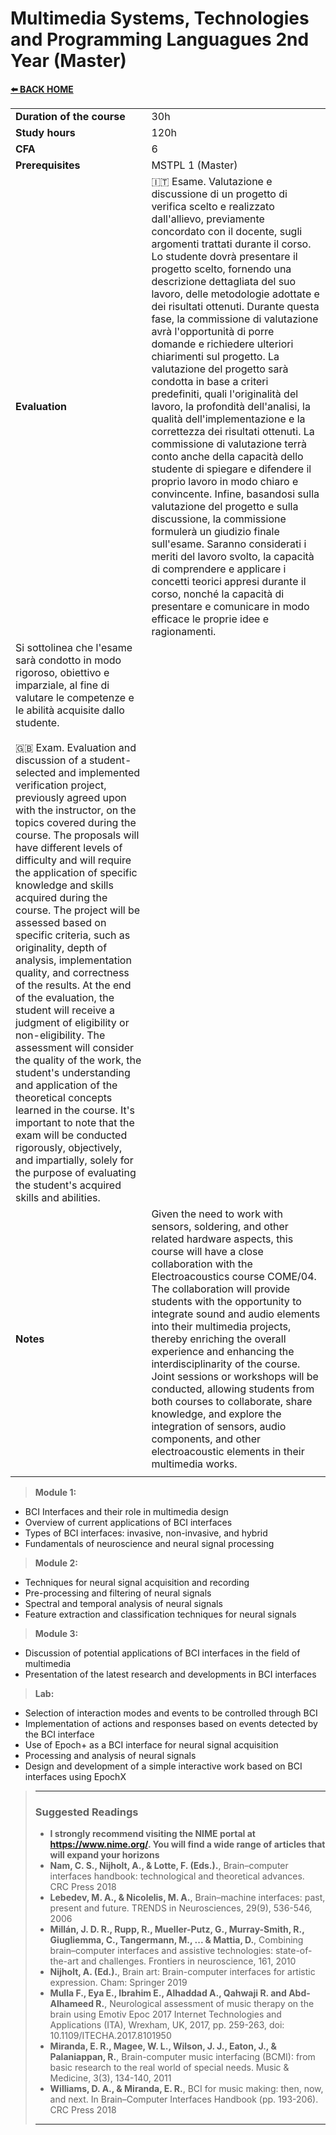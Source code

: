 # **Multimedia Systems, Technologies and Programming Languagues 2nd Year (Master)**  

[**⬅️ BACK HOME**](/HOME.md)  

|                          |     |
|:-------------------------|:----|  
|**Duration of the course**|30h  |
|**Study hours**           |120h |
|**CFA**                   |6    |
|**Prerequisites**         |MSTPL 1 (Master)|
|**Evaluation**            |🇮🇹 Esame. Valutazione e discussione di un progetto di verifica scelto e realizzato dall'allievo, previamente concordato con il docente, sugli argomenti trattati durante il corso. Lo studente dovrà presentare il progetto scelto, fornendo una descrizione dettagliata del suo lavoro, delle metodologie adottate e dei risultati ottenuti. Durante questa fase, la commissione di valutazione avrà l'opportunità di porre domande e richiedere ulteriori chiarimenti sul progetto. La valutazione del progetto sarà condotta in base a criteri predefiniti, quali l'originalità del lavoro, la profondità dell'analisi, la qualità dell'implementazione e la correttezza dei risultati ottenuti. La commissione di valutazione terrà conto anche della capacità dello studente di spiegare e difendere il proprio lavoro in modo chiaro e convincente. Infine, basandosi sulla valutazione del progetto e sulla discussione, la commissione formulerà un giudizio finale sull'esame. Saranno considerati i meriti del lavoro svolto, la capacità di comprendere e applicare i concetti teorici appresi durante il corso, nonché la capacità di presentare e comunicare in modo efficace le proprie idee e ragionamenti.
Si sottolinea che l'esame sarà condotto in modo rigoroso, obiettivo e imparziale, al fine di valutare le competenze e le abilità acquisite dallo studente. <br><br>🇬🇧 Exam. Evaluation and discussion of a student-selected and implemented verification project, previously agreed upon with the instructor, on the topics covered during the course. The proposals will have different levels of difficulty and will require the application of specific knowledge and skills acquired during the course. The project will be assessed based on specific criteria, such as originality, depth of analysis, implementation quality, and correctness of the results. At the end of the evaluation, the student will receive a judgment of eligibility or non-eligibility. The assessment will consider the quality of the work, the student's understanding and application of the theoretical concepts learned in the course. It's important to note that the exam will be conducted rigorously, objectively, and impartially, solely for the purpose of evaluating the student's acquired skills and abilities.|
|**Notes**                 |Given the need to work with sensors, soldering, and other related hardware aspects, this course will have a close collaboration with the Electroacoustics course COME/04. The collaboration will provide students with the opportunity to integrate sound and audio elements into their multimedia projects, thereby enriching the overall experience and enhancing the interdisciplinarity of the course. Joint sessions or workshops will be conducted, allowing students from both courses to collaborate, share knowledge, and explore the integration of sensors, audio components, and other electroacoustic elements in their multimedia works.|
|||

>**Module 1:**
- BCI Interfaces and their role in multimedia design
- Overview of current applications of BCI interfaces
- Types of BCI interfaces: invasive, non-invasive, and hybrid
- Fundamentals of neuroscience and neural signal processing

>**Module 2:**
- Techniques for neural signal acquisition and recording
- Pre-processing and filtering of neural signals
- Spectral and temporal analysis of neural signals
- Feature extraction and classification techniques for neural signals

>**Module 3:**
- Discussion of potential applications of BCI interfaces in the field of multimedia
- Presentation of the latest research and developments in BCI interfaces

>**Lab:**
- Selection of interaction modes and events to be controlled through BCI
- Implementation of actions and responses based on events detected by the BCI interface
- Use of Epoch+ as a BCI interface for neural signal acquisition
- Processing and analysis of neural signals
- Design and development of a simple interactive work based on BCI interfaces using EpochX

>---
>### **Suggested Readings**  
>- **I strongly recommend visiting the NIME portal at https://www.nime.org/. You will find a wide range of articles that will expand your horizons**
>- **Nam, C. S., Nijholt, A., & Lotte, F. (Eds.).**, Brain–computer interfaces handbook: technological and theoretical advances. CRC Press 2018
>- **Lebedev, M. A., & Nicolelis, M. A.**, Brain–machine interfaces: past, present and future. TRENDS in Neurosciences, 29(9), 536-546, 2006
>- **Millán, J. D. R., Rupp, R., Mueller-Putz, G., Murray-Smith, R., Giugliemma, C., Tangermann, M., ... & Mattia, D.**, Combining brain–computer interfaces and assistive technologies: state-of-the-art and challenges. Frontiers in neuroscience, 161, 2010
>- **Nijholt, A. (Ed.).**, Brain art: Brain-computer interfaces for artistic expression. Cham: Springer 2019
>- **Mulla F., Eya E., Ibrahim E., Alhaddad A., Qahwaji R. and Abd-Alhameed R.**, Neurological assessment of music therapy on the brain using Emotiv Epoc 2017 Internet Technologies and Applications (ITA), Wrexham, UK, 2017, pp. 259-263, doi: 10.1109/ITECHA.2017.8101950
>- **Miranda, E. R., Magee, W. L., Wilson, J. J., Eaton, J., & Palaniappan, R.**, Brain-computer music interfacing (BCMI): from basic research to the real world of special needs. Music & Medicine, 3(3), 134-140, 2011
>- **Williams, D. A., & Miranda, E. R.**, BCI for music making: then, now, and next. In Brain–Computer Interfaces Handbook (pp. 193-206). CRC Press 2018
>---
